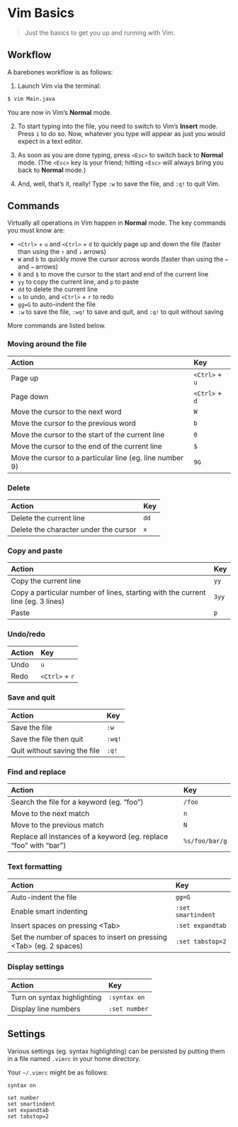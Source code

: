 # Vim Basics

> Just the basics to get you up and running with Vim.

## Workflow

A barebones workflow is as follows:

1. Launch Vim via the terminal:

  ```bash
  $ vim Main.java
  ```

  You are now in Vim&rsquo;s **Normal** mode.

2. To start typing into the file, you need to switch to Vim&rsquo;s **Insert** mode. Press `i` to do so. Now, whatever you type will appear as just you would expect in a text editor.

3. As soon as you are done typing, press `<Esc>` to switch back to **Normal** mode. (The `<Esc>` key is your friend; hitting `<Esc>` will always bring you back to **Normal** mode.)

3. And, well, that&rsquo;s it, really! Type `:w` to save the file, and `:q!` to quit Vim.

## Commands

Virtually all operations in Vim happen in **Normal** mode. The key commands you must know are:

- `<Ctrl>` + `u` and `<Ctrl>` + `d` to quickly page up and down the file (faster than using the <code>&uarr;</code> and <code>&darr;</code> arrows)
- `W` and `b` to quickly move the cursor across words (faster than using the <code>&larr;</code> and <code>&rarr;</code> arrows)
- `0` and `$` to move the cursor to the start and end of the current line
- `yy` to copy the current line, and `p` to paste
- `dd` to delete the current line
- `u` to undo, and `<Ctrl>` + `r` to redo
- `gg=G` to auto-indent the file
- `:w` to save the file, `:wq!` to save and quit, and `:q!` to quit without saving

More commands are listed below.

### Moving around the file

Action | Key
:------|:----
Page up | `<Ctrl>` + `u`
Page down | `<Ctrl>` + `d`
Move the cursor to the next word | `W`
Move the cursor to the previous word | `b`
Move the cursor to the start of the current line | `0`
Move the cursor to the end of the current line | `$`
Move the cursor to a particular line (eg. line number 9) | `9G`

### Delete

Action | Key
:------|:----
Delete the current line | `dd`
Delete the character under the cursor | `x`

### Copy and paste

Action | Key
:------|:----
Copy the current line | `yy`
Copy a particular number of lines, starting with the current line (eg. 3 lines) | `3yy`
Paste | `p`

### Undo/redo

Action | Key
:------|:----
Undo | `u`
Redo | `<Ctrl>` + `r`

### Save and quit

Action | Key
:------|:----
Save the file | `:w`
Save the file then quit | `:wq!`
Quit without saving the file | `:q!`

### Find and replace

Action | Key
:------|:----
Search the file for a keyword (eg. &ldquo;foo&rdquo;) | `/foo`
Move to the next match | `n`
Move to the previous match | `N`
Replace all instances of a keyword (eg. replace &ldquo;foo&rdquo; with &ldquo;bar&rdquo;) | `%s/foo/bar/g`

### Text formatting

Action | Key
:------|:----
Auto-indent the file | `gg=G`
Enable smart indenting | `:set smartindent`
Insert spaces on pressing \<Tab\> | `:set expandtab`
Set the number of spaces to insert on pressing \<Tab\> (eg. 2 spaces) | `:set tabstop=2`

### Display settings

Action | Key
:------|:----
Turn on syntax highlighting | `:syntax on`
Display line numbers | `:set number`

## Settings

Various settings (eg. syntax highlighting) can be persisted by putting them in a file named `.vimrc` in your home directory.

Your `~/.vimrc` might be as follows:

```viml
syntax on

set number
set smartindent
set expandtab
set tabstop=2
```
